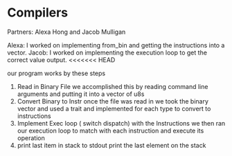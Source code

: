 # Compilers

Partners: Alexa Hong and Jacob Mulligan

Alexa: I worked on implementing from_bin and getting the instructions into a vector.
Jacob: I worked on implementing the execution loop to get the correct value output.
<<<<<<< HEAD

our program works by these steps
1. Read in Binary File 
    we accomplished this by reading command line arguments and putting it into a vector of u8s
2. Convert Binary to Instr 
    once the file was read in we took the binary vector and used a trait and implemented for each type to convert to instructions
3. Implement Exec loop ( switch dispatch)
    with the Instructions we then ran our execution loop to match with each instruction and execute its operation
4. print last item in stack to stdout
    print the last element on the stack

